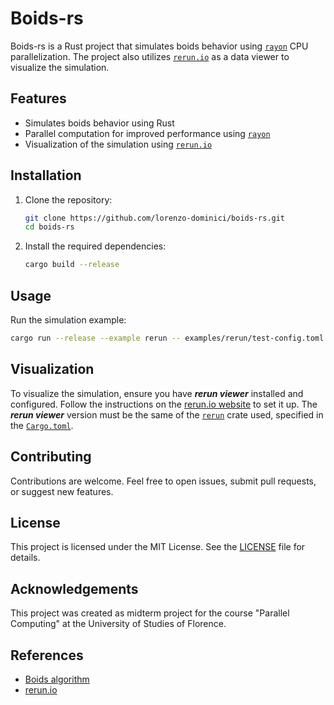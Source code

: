 # Boids-rs

Boids-rs is a Rust project that simulates boids behavior using [`rayon`](https://docs.rs/rayon/latest/rayon/) CPU parallelization. The project also utilizes [`rerun.io`](https://rerun.io) as a data viewer to visualize the simulation.

## Features

- Simulates boids behavior using Rust
- Parallel computation for improved performance using [`rayon`](https://docs.rs/rayon/latest/rayon/)
- Visualization of the simulation using [`rerun.io`](https://rerun.io)

## Installation

1. Clone the repository:

    ```sh
    git clone https://github.com/lorenzo-dominici/boids-rs.git
    cd boids-rs
    ```

2. Install the required dependencies:

    ```sh
    cargo build --release
    ```

## Usage

Run the simulation example:

```sh
cargo run --release --example rerun -- examples/rerun/test-config.toml
```

## Visualization

To visualize the simulation, ensure you have ***rerun viewer*** installed and configured. Follow the instructions on the [rerun.io website](https://rerun.io/docs/getting-started/installing-viewer#installing-the-viewer) to set it up. The ***rerun viewer*** version must be the same of the [`rerun`](https://docs.rs/rerun/latest/rerun/) crate used, specified in the [`Cargo.toml`](Cargo.toml).

## Contributing

Contributions are welcome. Feel free to open issues, submit pull requests, or suggest new features.

## License

This project is licensed under the MIT License. See the [LICENSE](LICENSE) file for details.

## Acknowledgements

This project was created as midterm project for the course "Parallel Computing" at the University of Studies of Florence.

## References

- [Boids algorithm](https://vanhunteradams.com/Pico/Animal_Movement/Boids-algorithm.html)
- [rerun.io](https://rerun.io)

